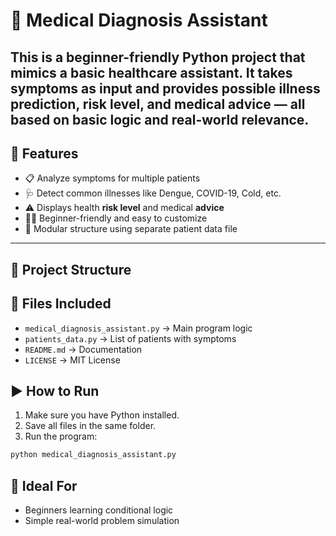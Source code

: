# 🏥 Medical Diagnosis Assistant

This is a beginner-friendly Python project that mimics a basic healthcare assistant. It takes symptoms as input and provides possible illness prediction, risk level, and medical advice — all based on basic logic and real-world relevance.
---
## 📌 Features

- 📋 Analyze symptoms for multiple patients  
- 🩺 Detect common illnesses like Dengue, COVID-19, Cold, etc.  
- ⚠️ Displays health **risk level** and medical **advice**  
- 👩‍💻 Beginner-friendly and easy to customize  
- 🔁 Modular structure using separate patient data file  

---

## 📁 Project Structure

## 📁 Files Included

- `medical_diagnosis_assistant.py` → Main program logic
- `patients_data.py` → List of patients with symptoms
- `README.md` → Documentation
- `LICENSE` → MIT License

## ▶️ How to Run

1. Make sure you have Python installed.
2. Save all files in the same folder.
3. Run the program:
```bash
python medical_diagnosis_assistant.py
```

## 🎯 Ideal For

- Beginners learning conditional logic
- Simple real-world problem simulation
